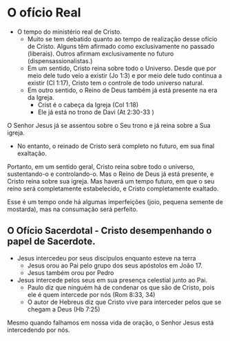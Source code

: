# O ofício Real

- O tempo do ministério real de Cristo.
  - Muito se tem debatido quanto ao tempo de realização desse ofício de Cristo. Alguns têm afirmado como exclusivamente
    no passado (liberais). Outros afirmam exclusivamente no futuro (dispensassionalistas.)
  - Em um sentido, Cristo reina sobre todo o Universo. Desde que por meio dele tudo veio a existir (Jo 1:3) e por meio
    dele tudo continua a existir (Cl 1:17), Cristo tem o controle de todo universo natural.
  - Em outro sentido, o Reino de Deus também já está presente na era da Igreja.
    - Crist é o cabeça da Igreja (Col 1:18)
    - Ele já está no trono de Davi (At 2:30-33 )

O Senhor Jesus já se assentou sobre o Seu trono e já reina sobre a Sua igreja.

  - No entanto, o reinado de Cristo será completo no futuro, em sua final exaltação.

Portanto, em um sentido geral, Cristo reina sobre todo o universo, sustentando-o e controlando-o. Mas o Reino de Deus
já está presente, e Cristo reina sobre sua igreja. Mas haverá um tempo futuro, em que o seu reino será completamente
estabelecido, e Cristo completamente exaltado.

Esse é um tempo onde há algumas imperfeições (joio, pequena semente de mostarda), mas na consumação será perfeito.

## O Ofício Sacerdotal - Cristo desempenhando o papel de Sacerdote.

- Jesus intercedeu por seus discípulos enquanto esteve na terra
  - Jesus orou ao Pai pelo grupo dos seus apóstolos em João 17.
  - Jesus também orou por Pedro
- Jesus intercede pelos seus em sua presença celestial junto ao Pai.
  - Paulo diz que ninguém há de condenar os que são de Cristo, pois ele é quem intercede por nós (Rom 8:33, 34)
  - O autor de Hebreus diz que Cristo vive para interceder pelos que se chegam a Deus (Hb 7:25)

Mesmo quando falhamos em nossa vida de oração, o Senhor Jesus está intercedendo por nós.
